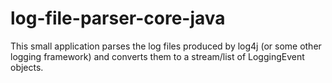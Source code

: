 # log-file-parser-core-java
This small application parses the log files produced by log4j (or some other logging framework) and converts them to a stream/list of LoggingEvent objects.
